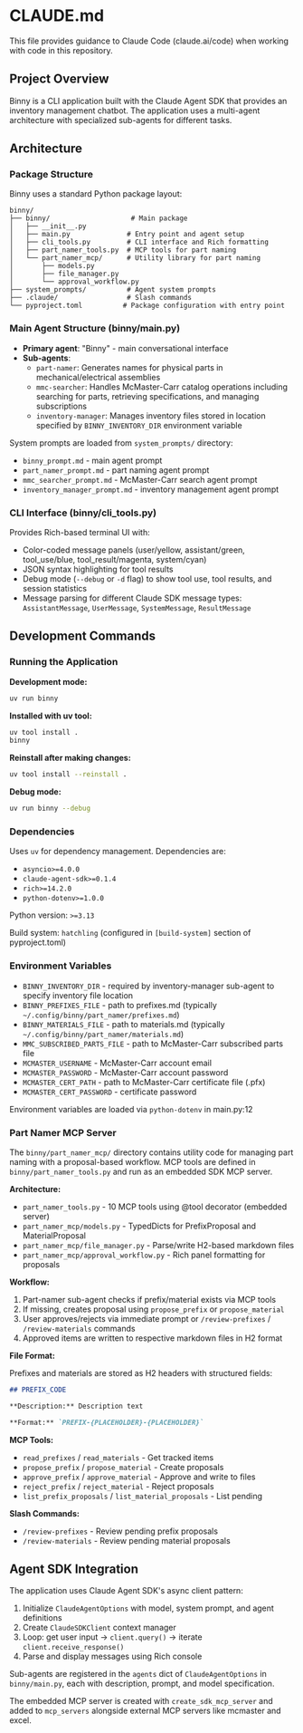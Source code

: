 # CLAUDE.md

This file provides guidance to Claude Code (claude.ai/code) when working with
code in this repository.

## Project Overview

Binny is a CLI application built with the Claude Agent SDK that provides an
inventory management chatbot. The application uses a multi-agent architecture
with specialized sub-agents for different tasks.

## Architecture

### Package Structure

Binny uses a standard Python package layout:

```
binny/
├── binny/                    # Main package
│   ├── __init__.py
│   ├── main.py              # Entry point and agent setup
│   ├── cli_tools.py         # CLI interface and Rich formatting
│   ├── part_namer_tools.py  # MCP tools for part naming
│   └── part_namer_mcp/      # Utility library for part naming
│       ├── models.py
│       ├── file_manager.py
│       └── approval_workflow.py
├── system_prompts/          # Agent system prompts
├── .claude/                 # Slash commands
└── pyproject.toml          # Package configuration with entry point
```

### Main Agent Structure (binny/main.py)

- **Primary agent**: "Binny" - main conversational interface
- **Sub-agents**:
  - `part-namer`: Generates names for physical parts in mechanical/electrical
    assemblies
  - `mmc-searcher`: Handles McMaster-Carr catalog operations including searching
    for parts, retrieving specifications, and managing subscriptions
  - `inventory-manager`: Manages inventory files stored in location specified
    by `BINNY_INVENTORY_DIR` environment variable

System prompts are loaded from `system_prompts/` directory:

- `binny_prompt.md` - main agent prompt
- `part_namer_prompt.md` - part naming agent prompt
- `mmc_searcher_prompt.md` - McMaster-Carr search agent prompt
- `inventory_manager_prompt.md` - inventory management agent prompt

### CLI Interface (binny/cli_tools.py)

Provides Rich-based terminal UI with:

- Color-coded message panels (user/yellow, assistant/green, tool_use/blue,
  tool_result/magenta, system/cyan)
- JSON syntax highlighting for tool results
- Debug mode (`--debug` or `-d` flag) to show tool use, tool results, and
  session statistics
- Message parsing for different Claude SDK message types: `AssistantMessage`,
  `UserMessage`, `SystemMessage`, `ResultMessage`

## Development Commands

### Running the Application

**Development mode:**
```bash
uv run binny
```

**Installed with uv tool:**
```bash
uv tool install .
binny
```

**Reinstall after making changes:**
```bash
uv tool install --reinstall .
```

**Debug mode:**
```bash
uv run binny --debug
```

### Dependencies

Uses `uv` for dependency management. Dependencies are:

- `asyncio>=4.0.0`
- `claude-agent-sdk>=0.1.4`
- `rich>=14.2.0`
- `python-dotenv>=1.0.0`

Python version: `>=3.13`

Build system: `hatchling` (configured in `[build-system]` section of pyproject.toml)

### Environment Variables

- `BINNY_INVENTORY_DIR` - required by inventory-manager sub-agent to specify
  inventory file location
- `BINNY_PREFIXES_FILE` - path to prefixes.md (typically
  `~/.config/binny/part_namer/prefixes.md`)
- `BINNY_MATERIALS_FILE` - path to materials.md (typically
  `~/.config/binny/part_namer/materials.md`)
- `MMC_SUBSCRIBED_PARTS_FILE` - path to McMaster-Carr subscribed parts file
- `MCMASTER_USERNAME` - McMaster-Carr account email
- `MCMASTER_PASSWORD` - McMaster-Carr account password
- `MCMASTER_CERT_PATH` - path to McMaster-Carr certificate file (.pfx)
- `MCMASTER_CERT_PASSWORD` - certificate password

Environment variables are loaded via `python-dotenv` in main.py:12

### Part Namer MCP Server

The `binny/part_namer_mcp/` directory contains utility code for managing part
naming with a proposal-based workflow. MCP tools are defined in
`binny/part_namer_tools.py` and run as an embedded SDK MCP server.

**Architecture:**

- `part_namer_tools.py` - 10 MCP tools using @tool decorator (embedded server)
- `part_namer_mcp/models.py` - TypedDicts for PrefixProposal and MaterialProposal
- `part_namer_mcp/file_manager.py` - Parse/write H2-based markdown files
- `part_namer_mcp/approval_workflow.py` - Rich panel formatting for proposals

**Workflow:**

1. Part-namer sub-agent checks if prefix/material exists via MCP tools
2. If missing, creates proposal using `propose_prefix` or `propose_material`
3. User approves/rejects via immediate prompt or `/review-prefixes` /
   `/review-materials` commands
4. Approved items are written to respective markdown files in H2 format

**File Format:**

Prefixes and materials are stored as H2 headers with structured fields:

```markdown
## PREFIX_CODE

**Description:** Description text

**Format:** `PREFIX-{PLACEHOLDER}-{PLACEHOLDER}`
```

**MCP Tools:**

- `read_prefixes` / `read_materials` - Get tracked items
- `propose_prefix` / `propose_material` - Create proposals
- `approve_prefix` / `approve_material` - Approve and write to files
- `reject_prefix` / `reject_material` - Reject proposals
- `list_prefix_proposals` / `list_material_proposals` - List pending

**Slash Commands:**

- `/review-prefixes` - Review pending prefix proposals
- `/review-materials` - Review pending material proposals

## Agent SDK Integration

The application uses Claude Agent SDK's async client pattern:

1. Initialize `ClaudeAgentOptions` with model, system prompt, and agent
   definitions
2. Create `ClaudeSDKClient` context manager
3. Loop: get user input → `client.query()` → iterate `client.receive_response()`
4. Parse and display messages using Rich console

Sub-agents are registered in the `agents` dict of `ClaudeAgentOptions` in
`binny/main.py`, each with description, prompt, and model specification.

The embedded MCP server is created with `create_sdk_mcp_server` and added to
`mcp_servers` alongside external MCP servers like mcmaster and excel.
